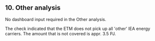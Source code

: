 ## 10. Other analysis

No dashboard input required in the Other analysis. 

The check indicated that the ETM does not pick up all 'other' IEA energy carriers. The amount that is not covered is appr. 3.5 PJ.